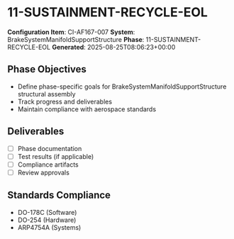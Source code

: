# 11-SUSTAINMENT-RECYCLE-EOL

**Configuration Item**: CI-AF167-007
**System**: BrakeSystemManifoldSupportStructure
**Phase**: 11-SUSTAINMENT-RECYCLE-EOL
**Generated**: 2025-08-25T08:06:23+00:00

## Phase Objectives
- Define phase-specific goals for BrakeSystemManifoldSupportStructure structural assembly
- Track progress and deliverables
- Maintain compliance with aerospace standards

## Deliverables
- [ ] Phase documentation
- [ ] Test results (if applicable)
- [ ] Compliance artifacts
- [ ] Review approvals

## Standards Compliance
- DO-178C (Software)
- DO-254 (Hardware)
- ARP4754A (Systems)

